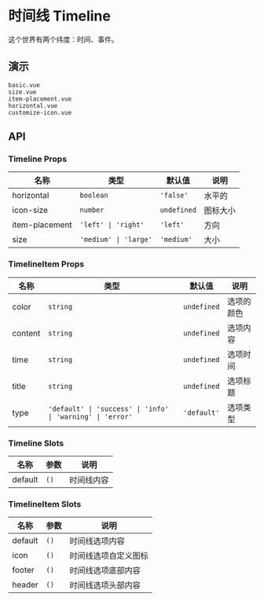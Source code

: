 # 时间线 Timeline

这个世界有两个纬度：时间、事件。

## 演示

```demo
basic.vue
size.vue
item-placement.vue
horizontal.vue
customize-icon.vue
```

## API

### Timeline Props

| 名称           | 类型                  | 默认值      | 说明     |
| -------------- | --------------------- | ----------- | -------- |
| horizontal     | `boolean`             | `'false'`   | 水平的   |
| icon-size      | `number`              | `undefined` | 图标大小 |
| item-placement | `'left' \| 'right'`   | `'left'`    | 方向     |
| size           | `'medium' \| 'large'` | `'medium'`  | 大小     |

### TimelineItem Props

| 名称 | 类型 | 默认值 | 说明 |
| --- | --- | --- | --- |
| color | `string` | `undefined` | 选项的颜色 |
| content | `string` | `undefined` | 选项内容 |
| time | `string` | `undefined` | 选项时间 |
| title | `string` | `undefined` | 选项标题 |
| type | `'default' \| 'success' \| 'info' \| 'warning' \| 'error'` | `'default'` | 选项类型 |

### Timeline Slots

| 名称    | 参数 | 说明       |
| ------- | ---- | ---------- |
| default | `()` | 时间线内容 |

### TimelineItem Slots

| 名称    | 参数 | 说明                 |
| ------- | ---- | -------------------- |
| default | `()` | 时间线选项内容       |
| icon    | `()` | 时间线选项自定义图标 |
| footer  | `()` | 时间线选项底部内容   |
| header  | `()` | 时间线选项头部内容   |
